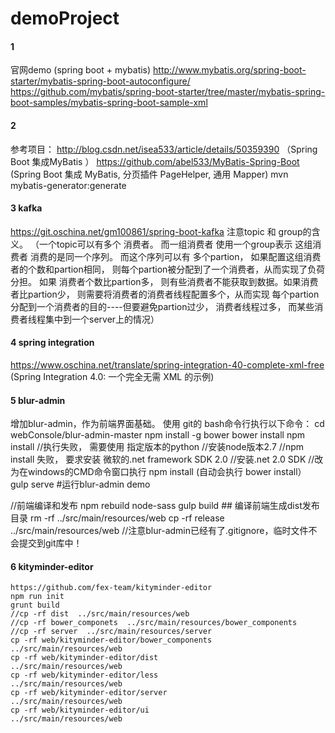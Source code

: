 # demoProject
#### 1
官网demo (spring boot + mybatis)
http://www.mybatis.org/spring-boot-starter/mybatis-spring-boot-autoconfigure/
https://github.com/mybatis/spring-boot-starter/tree/master/mybatis-spring-boot-samples/mybatis-spring-boot-sample-xml
#### 2
参考项目：
http://blog.csdn.net/isea533/article/details/50359390  （Spring Boot 集成MyBatis ）
https://github.com/abel533/MyBatis-Spring-Boot  (Spring Boot 集成 MyBatis, 分页插件 PageHelper, 通用 Mapper)
mvn mybatis-generator:generate

#### 3 kafka
https://git.oschina.net/gm100861/spring-boot-kafka
注意topic 和 group的含义。   （一个topic可以有多个 消费者。  而一组消费者 使用一个group表示 这组消费者 消费的是同一个序列。
而这个序列可以有 多个partion， 如果配置这组消费者的个数和partion相同， 则每个partion被分配到了一个消费者，从而实现了负荷分担。
如果 消费者个数比partion多， 则有些消费者不能获取到数据。如果消费者比partion少， 则需要将消费者的消费者线程配置多个，从而实现
每个partion分配到一个消费者的目的----但要避免partion过少， 消费者线程过多， 而某些消费者线程集中到一个server上的情况）

#### 4 spring integration
https://www.oschina.net/translate/spring-integration-40-complete-xml-free  (Spring Integration 4.0: 一个完全无需 XML 的示例)

#### 5 blur-admin
增加blur-admin，作为前端界面基础。
   使用 git的 bash命令行执行以下命令：
   cd webConsole/blur-admin-master
   npm install -g bower
   bower install
   npm install
   //执行失败， 需要使用 指定版本的python
   //安装node版本2.7
   //npm install  失败， 要求安装 微软的.net framework SDK 2.0
   //安装.net 2.0 SDK
   //改为在windows的CMD命令窗口执行
   npm install  (自动会执行 bower install）
   gulp serve    #运行blur-admin demo

   //前端编译和发布
   npm rebuild node-sass
   gulp build   ## 编译前端生成dist发布目录
   rm -rf ../src/main/resources/web
   cp -rf release ../src/main/resources/web
   //注意blur-admin已经有了.gitignore，临时文件不会提交到git库中！

#### 6    kityminder-editor
    https://github.com/fex-team/kityminder-editor
    npm run init
    grunt build
    //cp -rf dist  ../src/main/resources/web
    //cp -rf bower_componets  ../src/main/resources/bower_components
    //cp -rf server  ../src/main/resources/server
    cp -rf web/kityminder-editor/bower_components  ../src/main/resources/web
    cp -rf web/kityminder-editor/dist              ../src/main/resources/web
    cp -rf web/kityminder-editor/less              ../src/main/resources/web
    cp -rf web/kityminder-editor/server            ../src/main/resources/web
    cp -rf web/kityminder-editor/ui                ../src/main/resources/web

